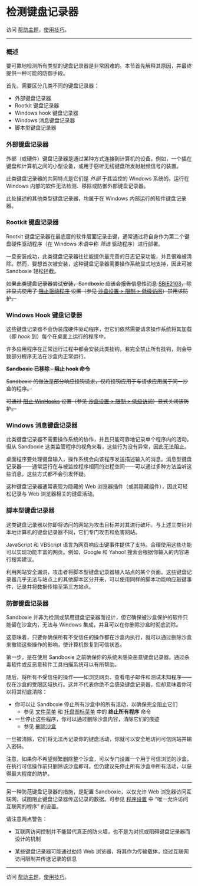 # 检测键盘记录器

访问 [帮助主题](HelpTopics.md)，[使用技巧](UsageTips.md)。

* * *

### 概述

要可靠地检测所有类型的键盘记录器是非常困难的。本节首先解释其原因，并最终提供一种可能的防御手段。

首先，需要区分几类不同的键盘记录器：

*   外部键盘记录器
*   Rootkit 键盘记录器
*   Windows hook 键盘记录器
*   Windows 消息键盘记录器
*   脚本型键盘记录器

### 外部键盘记录器

外部（或硬件）键盘记录器是通过某种方式连接到计算机的设备。例如，一个插在键盘和计算机之间的小型设备，或用于窃听无线键盘所发射射频信号的装置。

此类键盘记录器的共同特点是它们是 _外部_ 于其监控的 Windows 系统的。运行在 Windows 内部的软件无法检测、移除或防御外部键盘记录器。

此处描述的其他类型键盘记录器，均属于在 Windows 内部运行的软件键盘记录器。

### Rootkit 键盘记录器

Rootkit 键盘记录器在最底层的软件层面记录击键，通常通过将自身作为第二个键盘硬件驱动程序（在 Windows 术语中称 _筛选_ 驱动程序）进行部署。

一旦安装成功，此类键盘记录器往往能提供最完善的日志记录功能，并且很难被清除。然而，要想首次被安装，这种键盘记录器需要操作系统显式地支持，因此可被 Sandboxie 轻松拦截。

~~如果此类键盘记录器尝试安装，Sandboxie 应该会报告信息性消息 [SBIE2103](SBIE2103.md)，除非显式使用了 [阻止驱动程序](BlockDrivers.md) 设置（参见 [沙盒设置 > 限制 > 低级访问](RestrictionsSettings.md#low-level-access--removed)）禁用该防护。~~

### Windows Hook 键盘记录器

这些键盘记录器不会伪装成硬件驱动程序，但它们依然需要请求操作系统将其加载（即 _hook_ 到）每个在桌面上运行的程序中。

许多应用程序在正常运行过程中都会安装此类挂钩，若完全禁止所有挂钩，则会导致部分程序无法在沙盒内正常运行。

~~**Sandboxie 已移除 - 阻止 hook 命令**~~

~~Sandboxie 的做法是部分响应挂钩请求，仅将挂钩应用于与请求应用属于同一沙盒的程序。~~

~~可通过 [阻止 WinHooks](BlockWinHooks.md) 设置（参见 [沙盒设置 > 限制 > 低级访问](RestrictionsSettings.md#low-level-access--removed)）显式关闭该防护。~~

### Windows 消息键盘记录器

此类键盘记录器不需要操作系统的协作，并且只能可靠地记录单个程序内的活动。但从 Sandboxie 这类监管程序的视角来看，这些行为没有异常，因此无法阻止。

桌面程序要处理键盘输入，操作系统会向该程序发送描述输入的消息。消息型键盘记录器——通常运行在与被监控程序相同的进程空间——可以通过多种方法监听这些消息，这些方式都不会引发怀疑。

这种键盘记录器通常表现为隐藏的 Web 浏览器插件（或其隐藏组件），因此可轻松记录与 Web 浏览器相关的键盘活动。

### 脚本型键盘记录器

这类键盘记录器以你即将访问的网站为攻击目标并对其进行破坏。与上述三类针对本地计算机的键盘记录器不同，它们专门攻击和危害网站。

JavaScript 和 VBScript 语言为网页响应击键事件提供了支持。合理使用这些功能可以实现功能丰富的网页。例如，Google 和 Yahoo! 搜索会根据你输入的内容进行搜索建议。

利用网站安全漏洞，攻击者将脚本型键盘记录器植入站点的某个页面。这些键盘记录器几乎无法与站点上的其他脚本区分开来，可以使用同样的脚本功能响应敲键事件，记录并将数据传输至第三方站点。

### 防御键盘记录器

Sandboxie 并非为检测或禁用键盘记录器而设计，但它确保被沙盒保护的软件只能留在沙盒内，无法与 Windows 集成，并且可以在你删除沙盒时彻底消除。

这意味着，只要你确保所有不受信任的操作都在沙盒内执行，就可以通过删除沙盒来撤销这些操作的影响，使计算机恢复到可信状态。

第一步，是在使用 Sandboxie 之前确保你的系统未感染恶意键盘记录器。通过杀毒软件或反恶意软件工具扫描系统可以有所帮助。

随后，将所有不受信任的操作——如浏览网页、查看电子邮件和测试未知程序——仅在沙盒的受限区域执行。这并不代表你绝不会感染键盘记录器，但却意味着你可以将其彻底清除：

*   你可以让 Sandboxie 停止所有沙盒中的所有活动，以确保完全阻止它们
    *   参见 [文件菜单](FileMenu.md#terminate-all-programs) 和 [托盘图标菜单](TrayIconMenu.md#terminate-all-programs) 中的 **终止所有程序** 命令
*   一旦停止这些程序，你可以通过删除沙盒内容，清除它们的痕迹
    *   参见 [删除沙盒](DeleteSandbox.md)

一旦被清除，它们将无法再记录你的键盘活动，你就可以安全地访问可信网站并输入密码。

注意，如果你不希望频繁删除整个沙盒，可以专门设置一个用于可信浏览的沙盒，在执行可信操作前只删除该沙盒即可。但仍建议先停止所有沙盒中所有活动，以获得最大程度的防护。

* * *

另一种防范键盘记录器的措施，是配置 Sandboxie，以仅允许 Web 浏览器访问互联网，试图阻止键盘记录器传送记录的数据。可参见 [程序设置](ProgramSettings.md#internet) 中 “唯一允许访问互联网的程序” 的设置。

请注意两点警告：

*   互联网访问控制并不能替代真正的防火墙，也不是为对抗或阻碍键盘记录器而设计的机制

*   某些键盘记录器可能通过劫持 Web 浏览器，将其作为传输载体，绕过互联网访问限制并传送记录的信息

* * *

访问 [帮助主题](HelpTopics.md)，[使用技巧](UsageTips.md)。